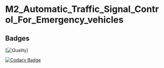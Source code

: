 # M2_Automatic_Traffic_Signal_Control_For_Emergency_vehicles

## Badges
[![Quality](https://api.codiga.io/project/32952/score/svg)]


[![Codacy Badge](https://app.codacy.com/project/badge/Grade/2d1af1973b554bff9786c1267aedf8c0)](https://www.codacy.com/gh/Sangiv98/M2_Automatic_Traffic_Signal_Control_For_Emergency_vehicles/dashboard?utm_source=github.com&amp;utm_medium=referral&amp;utm_content=Sangiv98/M2_Automatic_Traffic_Signal_Control_For_Emergency_vehicles&amp;utm_campaign=Badge_Grade)
